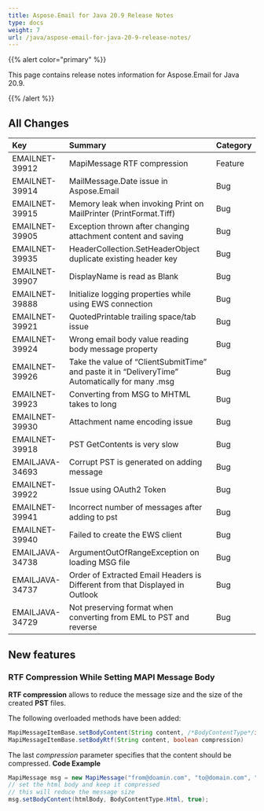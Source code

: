 ```yaml
---
title: Aspose.Email for Java 20.9 Release Notes
type: docs
weight: 7
url: /java/aspose-email-for-java-20-9-release-notes/
---
```


{{% alert color="primary" %}}

This page contains release notes information for Aspose.Email for Java 20.9.

{{% /alert %}}
## **All Changes**

|**Key**|**Summary**|**Category**|
| :- | :- | :- |
|EMAILNET-39912|MapiMessage RTF compression|Feature|
|EMAILNET-39914|MailMessage.Date issue in Aspose.Email|Bug|
|EMAILNET-39915|Memory leak when invoking Print on MailPrinter (PrintFormat.Tiff)|Bug|
|EMAILNET-39905|Exception thrown after changing attachment content and saving|Bug|
|EMAILNET-39935|HeaderCollection.SetHeaderObject duplicate existing header key|Bug|
|EMAILNET-39907|DisplayName is read as Blank|Bug|
|EMAILNET-39888|Initialize logging properties while using EWS connection|Bug|
|EMAILNET-39921|QuotedPrintable trailing space/tab issue|Bug|
|EMAILNET-39924|Wrong email body value reading body message property|Bug|
|EMAILNET-39926|Take the value of “ClientSubmitTime” and paste it in “DeliveryTime” Automatically for many .msg|Bug|
|EMAILNET-39923|Converting from MSG to MHTML takes to long|Bug|
|EMAILNET-39930|Attachment name encoding issue|Bug|
|EMAILNET-39918|PST GetContents is very slow|Bug|
|EMAILJAVA-34693|Corrupt PST is generated on adding message|Bug|
|EMAILNET-39922|Issue using OAuth2 Token|Bug|
|EMAILNET-39941|Incorrect number of messages after adding to pst|Bug|
|EMAILNET-39940|Failed to create the EWS client|Bug|
|EMAILJAVA-34738|ArgumentOutOfRangeException on loading MSG file|Bug|
|EMAILJAVA-34737|Order of Extracted Email Headers is Different from that Displayed in Outlook|Bug|
|EMAILJAVA-34729|Not preserving format when converting from EML to PST and reverse|Bug|

## **New features**
### **RTF Compression While Setting MAPI Message Body**

**RTF compression** allows to reduce the message size and the size of the created **PST** files.

The following overloaded methods have been added:
```java
MapiMessageItemBase.setBodyContent(String content, /*BodyContentType*/int contentType, boolean compression)
MapiMessageItemBase.setBodyRtf(String content, boolean compression)
```

The last *compression* parameter specifies that the content should be compressed.
**Code Example**

```java
MapiMessage msg = new MapiMessage("from@doamin.com", "to@domain.com", "subject", "body");
// set the html body and keep it compressed
// this will reduce the message size
msg.setBodyContent(htmlBody, BodyContentType.Html, true);
```
